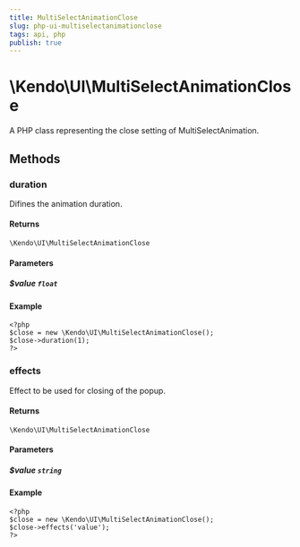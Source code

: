 ```yaml
---
title: MultiSelectAnimationClose
slug: php-ui-multiselectanimationclose
tags: api, php
publish: true
---
```


# \Kendo\UI\MultiSelectAnimationClose

A PHP class representing the close setting of MultiSelectAnimation.


## Methods

### duration
Difines the animation duration.

#### Returns
`\Kendo\UI\MultiSelectAnimationClose`

#### Parameters

##### $value `float`



#### Example 
    <?php
    $close = new \Kendo\UI\MultiSelectAnimationClose();
    $close->duration(1);
    ?>

### effects
Effect to be used for closing of the popup.

#### Returns
`\Kendo\UI\MultiSelectAnimationClose`

#### Parameters

##### $value `string`



#### Example 
    <?php
    $close = new \Kendo\UI\MultiSelectAnimationClose();
    $close->effects('value');
    ?>

